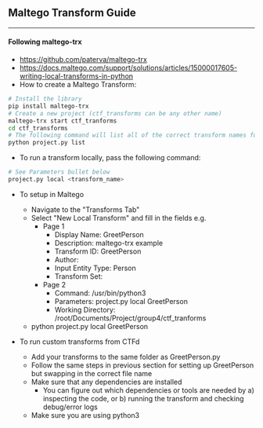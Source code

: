 ## Maltego Transform Guide
---
#### Following maltego-trx
* https://github.com/paterva/maltego-trx
* https://docs.maltego.com/support/solutions/articles/15000017605-writing-local-transforms-in-python
* How to create a Maltego Transform:

```bash
# Install the library
pip install maltego-trx
# Create a new project (ctf_transforms can be any other name)
maltego-trx start ctf_tranforms
cd ctf_transforms
# The following command will list all of the correct transform names for local Maltego use
python project.py list
```
* To run a transform locally, pass the following command:

```bash
# See Parameters bullet below
project.py local <transform_name>
```
* To setup in Maltego
  * Navigate to the "Transforms Tab"
  * Select "New Local Transform" and fill in the fields e.g.
    * Page 1
      * Display Name: GreetPerson
      * Description: maltego-trx example
      * Transform ID: GreetPerson
      * Author:
      * Input Entity Type: Person
      * Transform Set:
    * Page 2
      * Command: /usr/bin/python3
      * Parameters: project.py local GreetPerson
      * Working Directory: /root/Documents/Project/group4/ctf_tranforms
  * python project.py local GreetPerson
  
* To run custom transforms from CTFd 
  * Add your transforms to the same folder as GreetPerson.py
  * Follow the same steps in previous section for setting up GreetPerson but swapping in the correct file name
  * Make sure that any dependencies are installed
  	* You can figure out which dependencies or tools are needed by
    	a) inspecting the code, or 
        b) running the transform and checking debug/error logs
  * Make sure you are using python3

